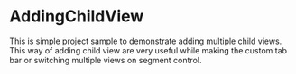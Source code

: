 # AddingChildView

This is simple project sample to demonstrate adding multiple child views.
This way of adding child view are very useful while making the custom tab bar or switching multiple views on segment control.

